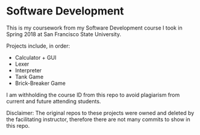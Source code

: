 # Software Development

This is my coursework from my Software Development course I took in Spring 2018 at San Francisco State University.

Projects include, in order:
- Calculator + GUI
- Lexer
- Interpreter
- Tank Game
- Brick-Breaker Game

I am withholding the course ID from this repo to avoid plagiarism from current and future attending students.

Disclaimer: The original repos to these projects were owned and deleted by the facilitating instructor, therefore there are not many commits to show in this repo.
